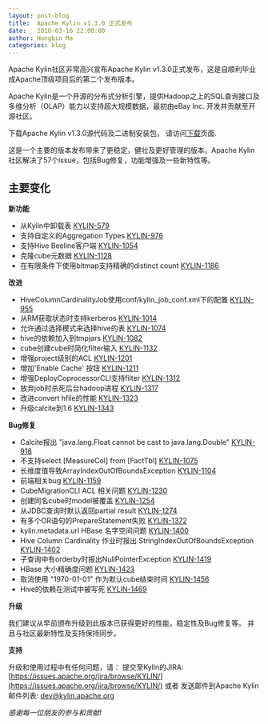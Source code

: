 ```yaml
---
layout: post-blog
title:  Apache Kylin v1.3.0 正式发布
date:   2016-03-16 22:00:00
author: Hongbin Ma
categories: blog
---
```


Apache Kylin社区非常高兴宣布Apache Kylin v1.3.0正式发布，这是自顺利毕业成Apache顶级项目后的第二个发布版本。

Apache Kylin是一个开源的分布式分析引擎，提供Hadoop之上的SQL查询接口及多维分析（OLAP）能力以支持超大规模数据，最初由eBay Inc. 开发并贡献至开源社区。

下载Apache Kylin v1.3.0源代码及二进制安装包，
请访问[下载](http://kylin.apache.org/cn/download/)页面.

这是一个主要的版本发布带来了更稳定，健壮及更好管理的版本，Apache Kylin社区解决了57个issue，包括Bug修复，功能增强及一些新特性等。



## 主要变化


__新功能__

* 从Kylin中卸载表 [KYLIN-579](https://issues.apache.org/jira/browse/KYLIN-579)
* 支持自定义的Aggregation Types [KYLIN-976](https://issues.apache.org/jira/browse/KYLIN-976)
* 支持Hive Beeline客户端 [KYLIN-1054](https://issues.apache.org/jira/browse/KYLIN-1054)
* 克隆cube元数据 [KYLIN-1128](https://issues.apache.org/jira/browse/KYLIN-1128)
* 在有限条件下使用bitmap支持精确的distinct count [KYLIN-1186](https://issues.apache.org/jira/browse/KYLIN-1186)

__改进__

* HiveColumnCardinalityJob使用conf/kylin_job_conf.xml下的配置 [KYLIN-955](https://issues.apache.org/jira/browse/KYLIN-955)
* 从RM获取状态时支持kerberos [KYLIN-1014](https://issues.apache.org/jira/browse/KYLIN-1014)
* 允许通过选择模式来选择hive的表 [KYLIN-1074](https://issues.apache.org/jira/browse/KYLIN-1074)
* hive的依赖加入到tmpjars [KYLIN-1082](https://issues.apache.org/jira/browse/KYLIN-1082)
* cube创建cube时简化filter输入 [KYLIN-1132](https://issues.apache.org/jira/browse/KYLIN-1132)
* 增强project级别的ACL [KYLIN-1201](https://issues.apache.org/jira/browse/KYLIN-1201)
* 增加'Enable Cache' 按钮 [KYLIN-1211](https://issues.apache.org/jira/browse/KYLIN-1211)
* 增强DeployCoprocessorCLI支持filter [KYLIN-1312](https://issues.apache.org/jira/browse/KYLIN-1312)
* 放弃job时杀死后台hadoop进程 [KYLIN-1317](https://issues.apache.org/jira/browse/KYLIN-1317)
* 改进convert hfile的性能 [KYLIN-1323](https://issues.apache.org/jira/browse/KYLIN-1323)
* 升级calcite到1.6 [KYLIN-1343](https://issues.apache.org/jira/browse/KYLIN-1343)


__Bug修复__

* Calcite报出 "java.lang.Float cannot be cast to java.lang.Double" [KYLIN-918](https://issues.apache.org/jira/browse/KYLIN-918)
* 不支持select [MeasureCol] from [FactTbl] [KYLIN-1075](https://issues.apache.org/jira/browse/KYLIN-1075)
* 长维度值导致ArrayIndexOutOfBoundsException [KYLIN-1104](https://issues.apache.org/jira/browse/KYLIN-1104)
* 前端相关bug [KYLIN-1159](https://issues.apache.org/jira/browse/KYLIN-1159)
* CubeMigrationCLI ACL 相关问题 [KYLIN-1230](https://issues.apache.org/jira/browse/KYLIN-1230)
* 创建同名cube时model被覆盖 [KYLIN-1254](https://issues.apache.org/jira/browse/KYLIN-1254)
* 从JDBC查询时默认返回partial result [KYLIN-1274](https://issues.apache.org/jira/browse/KYLIN-1274)
* 有多个OR语句的PrepareStatement失败 [KYLIN-1372](https://issues.apache.org/jira/browse/KYLIN-1372)
* kylin.metadata.url HBase 名字空间问题 [KYLIN-1400](https://issues.apache.org/jira/browse/KYLIN-1400)
* Hive Column Cardinality 作业时报出 StringIndexOutOfBoundsException [KYLIN-1402](https://issues.apache.org/jira/browse/KYLIN-1402)
* 子查询中有orderby时报出NullPointerException [KYLIN-1419](https://issues.apache.org/jira/browse/KYLIN-1419)
* HBase 大小精确度问题 [KYLIN-1423](https://issues.apache.org/jira/browse/KYLIN-1423)
* 取消使用 "1970-01-01" 作为默认cube结束时间 [KYLIN-1456](https://issues.apache.org/jira/browse/KYLIN-1456)
* Hive的依赖在测试中被写死 [KYLIN-1469](https://issues.apache.org/jira/browse/KYLIN-1469)



__升级__

我们建议从早前颁布升级到此版本已获得更好的性能，稳定性及Bug修复等。
并且与社区最新特性及支持保持同步。

__支持__

升级和使用过程中有任何问题，请：
提交至Kylin的JIRA: [https://issues.apache.org/jira/browse/KYLIN/](https://issues.apache.org/jira/browse/KYLIN/)
或者
发送邮件到Apache Kylin邮件列表: [dev@kylin.apache.org](mailto:dev@kylin.apache.org)

_感谢每一位朋友的参与和贡献!_
